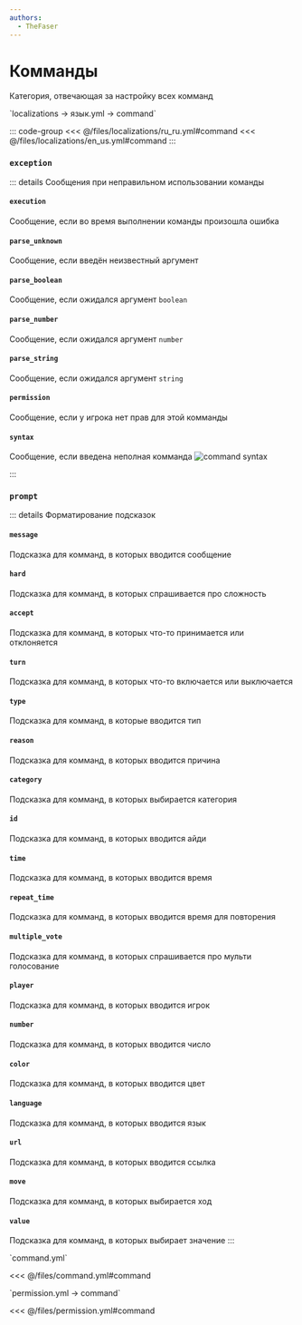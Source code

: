 ```yaml
---
authors:
  - TheFaser
---
```


# Комманды

Категория, отвечающая за настройку всех комманд

[//]: # (localization)
<!--@include: @/parts/words.md#localization--> 
<!--@include: @/parts/words.md#path--> `localizations → язык.yml → command`

<!--@include: @/parts/words.md#default--> 

::: code-group
<<< @/files/localizations/ru_ru.yml#command
<<< @/files/localizations/en_us.yml#command
:::

### `exception`

::: details Сообщения при неправильном использовании команды

#### `execution`

Сообщение, если во время выполнении команды произошла ошибка

#### `parse_unknown`

Сообщение, если введён неизвестный аргумент

#### `parse_boolean`

Сообщение, если ожидался аргумент `boolean`

#### `parse_number`

Сообщение, если ожидался аргумент `number`

#### `parse_string`

Сообщение, если ожидался аргумент `string`

#### `permission`

Сообщение, если у игрока нет прав для этой комманды

#### `syntax`

Сообщение, если введена неполная комманда
![command syntax](/commandsyntax.png)

:::

### `prompt`

::: details Форматирование подсказок

#### `message`

Подсказка для комманд, в которых вводится сообщение

#### `hard`

Подсказка для комманд, в которых спрашивается про сложность

#### `accept`

Подсказка для комманд, в которых что-то принимается или отклоняется

#### `turn`

Подсказка для комманд, в которых что-то включается или выключается

#### `type`

Подсказка для комманд, в которые вводится тип

#### `reason`

Подсказка для комманд, в которых вводится причина

#### `category`

Подсказка для комманд, в которых выбирается категория

#### `id`

Подсказка для комманд, в которых вводится айди

#### `time`

Подсказка для комманд, в которых вводится время

#### `repeat_time`

Подсказка для комманд, в которых вводится время для повторения

#### `multiple_vote`

Подсказка для комманд, в которых спрашивается про мульти голосование

#### `player`

Подсказка для комманд, в которых вводится игрок

#### `number`

Подсказка для комманд, в которых вводится число

#### `color`

Подсказка для комманд, в которых вводится цвет

#### `language`

Подсказка для комманд, в которых вводится язык

#### `url`

Подсказка для комманд, в которых вводится ссылка

#### `move`

Подсказка для комманд, в которых выбирается ход

#### `value`

Подсказка для комманд, в которых выбирает значение
:::

[//]: # (command.yml)
<!--@include: @/parts/words.md#setting-->
<!--@include: @/parts/words.md#path--> `command.yml`

<!--@include: @/parts/words.md#default-->
<<< @/files/command.yml#command

<!--@include: @/parts/enable.md-->

[//]: # (permission.yml)
<!--@include: @/parts/words.md#permission-->
<!--@include: @/parts/words.md#path--> `permission.yml → command`

<!--@include: @/parts/words.md#default-->
<<< @/files/permission.yml#command

<!--@include: @/parts/permission/permissionTier3.md-->

